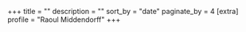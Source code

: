 +++
title = ""
description = ""
sort_by = "date"
paginate_by = 4
[extra]
profile = "Raoul Middendorff"
+++